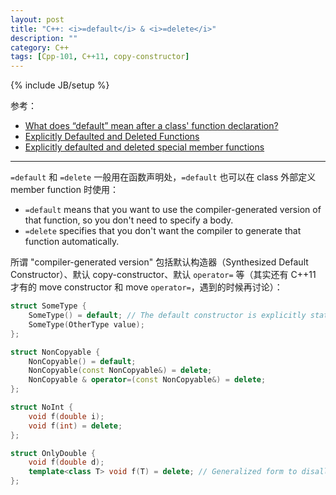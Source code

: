 ```yaml
---
layout: post
title: "C++: <i>=default</i> & <i>=delete</i>"
description: ""
category: C++
tags: [Cpp-101, C++11, copy-constructor]
---
```

{% include JB/setup %}

参考：

- [What does “default” mean after a class' function declaration?](http://stackoverflow.com/a/6502854)
- [Explicitly Defaulted and Deleted Functions](https://msdn.microsoft.com/en-us/library/dn457344.aspx)
- [Explicitly defaulted and deleted special member functions](http://en.wikipedia.org/wiki/C%2B%2B11#Explicitly_defaulted_and_deleted_special_member_functions)

-----

`=default` 和 `=delete` 一般用在函数声明处，`=default` 也可以在 class 外部定义 member function 时使用：

- `=default` means that you want to use the compiler-generated version of that function, so you don't need to specify a body.
- `=delete` specifies that you don't want the compiler to generate that function automatically.

所谓 "compiler-generated version" 包括默认构造器（Synthesized Default Constructor）、默认 copy-constructor、默认 `operator=` 等（其实还有 C++11 才有的 move constructor 和 move `operator=`，遇到的时候再讨论）：

```cpp
struct SomeType {
    SomeType() = default; // The default constructor is explicitly stated.
    SomeType(OtherType value);
};

struct NonCopyable {
    NonCopyable() = default;
    NonCopyable(const NonCopyable&) = delete;
    NonCopyable & operator=(const NonCopyable&) = delete;
};

struct NoInt {
    void f(double i);
    void f(int) = delete;
};

struct OnlyDouble {
    void f(double d);
    template<class T> void f(T) = delete; // Generalized form to disallow calling f() with any type other than double
};
```
